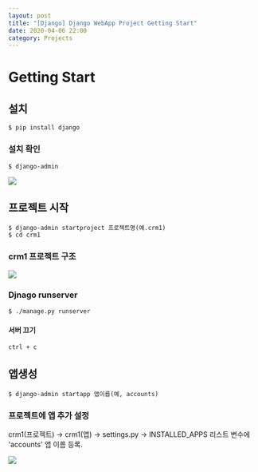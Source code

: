 ```yaml
---
layout: post
title: "[Django] Django WebApp Project Getting Start"
date: 2020-04-06 22:00
category: Projects
---
```



# Getting Start

## 설치

```text
$ pip install django
```

### 설치 확인 

```text
$ django-admin 
```

![](../.gitbook/assets/image%20%2843%29.png)

## 프로젝트 시작 

```text
$ django-admin startproject 프로젝트명(예.crm1)
$ cd crm1 

```

### crm1 프로젝트 구조 

![](../.gitbook/assets/image%20%2860%29.png)

### Djnago runserver

```text
$ ./manage.py runserver
```

#### 서버 끄기 

```text
ctrl + c
```

## 앱생성 

```text
$ django-admin startapp 앱이릅(예, accounts)
```

### 프로젝트에 앱 추가 설정 

crm1\(프로젝트\) -&gt; crm1\(앱\) -&gt; settings.py -&gt; INSTALLED\_APPS 리스트 변수에 'accounts' 앱 이름 등록.

![](../.gitbook/assets/image%20%2839%29.png)

